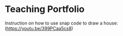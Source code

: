 # Teaching Portfolio

Instruction on how to use snap code to draw a house: (https://youtu.be/399PCaa5cs8)
